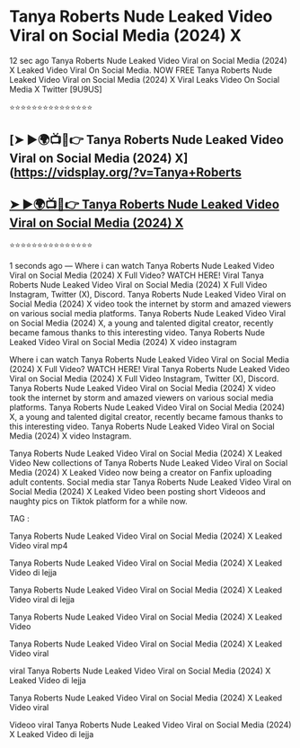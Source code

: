 ﻿# Tanya Roberts Nude Leaked Video Viral on Social Media (2024) X



12 sec ago Tanya Roberts Nude Leaked Video Viral on Social Media (2024) X Leaked Video Viral On Social Media. NOW FREE Tanya Roberts Nude Leaked Video Viral on Social Media (2024) X Viral Leaks Video On Social Media X Twitter [9U9US]

⭐⭐⭐⭐⭐⭐⭐⭐⭐⭐⭐⭐⭐⭐⭐

## [➤ ►🌍📺📱👉 Tanya Roberts Nude Leaked Video Viral on Social Media (2024) X](https://vidsplay.org/?v=Tanya+Roberts

## [➤ ►🌍📺📱👉 Tanya Roberts Nude Leaked Video Viral on Social Media (2024) X](https://vidsplay.org/?v=Tanya+Roberts)


⭐⭐⭐⭐⭐⭐⭐⭐⭐⭐⭐⭐⭐⭐⭐



1 seconds ago — Where i can watch Tanya Roberts Nude Leaked Video Viral on Social Media (2024) X Full Video? WATCH HERE! Viral Tanya Roberts Nude Leaked Video Viral on Social Media (2024) X Full Video Instagram, Twitter (X), Discord. Tanya Roberts Nude Leaked Video Viral on Social Media (2024) X video took the internet by storm and amazed viewers on various social media platforms. Tanya Roberts Nude Leaked Video Viral on Social Media (2024) X, a young and talented digital creator, recently became famous thanks to this interesting video. Tanya Roberts Nude Leaked Video Viral on Social Media (2024) X video instagram

Where i can watch Tanya Roberts Nude Leaked Video Viral on Social Media (2024) X Full Video? WATCH HERE! Viral Tanya Roberts Nude Leaked Video Viral on Social Media (2024) X Full Video Instagram, Twitter (X), Discord. Tanya Roberts Nude Leaked Video Viral on Social Media (2024) X video took the internet by storm and amazed viewers on various social media platforms. Tanya Roberts Nude Leaked Video Viral on Social Media (2024) X, a young and talented digital creator, recently became famous thanks to this interesting video. Tanya Roberts Nude Leaked Video Viral on Social Media (2024) X video Instagram.

Tanya Roberts Nude Leaked Video Viral on Social Media (2024) X Leaked Video New collections of Tanya Roberts Nude Leaked Video Viral on Social Media (2024) X Leaked Video now being a creator on Fanfix uploading adult contents. Social media star Tanya Roberts Nude Leaked Video Viral on Social Media (2024) X Leaked Video been posting short Videoos and naughty pics on Tiktok platform for a while now.

TAG :

 

Tanya Roberts Nude Leaked Video Viral on Social Media (2024) X Leaked Video viral mp4

 

Tanya Roberts Nude Leaked Video Viral on Social Media (2024) X Leaked Video di lejja

 

Tanya Roberts Nude Leaked Video Viral on Social Media (2024) X Leaked Video viral di lejja

 

Tanya Roberts Nude Leaked Video Viral on Social Media (2024) X Leaked Video

 

Tanya Roberts Nude Leaked Video Viral on Social Media (2024) X Leaked Video viral

 

viral Tanya Roberts Nude Leaked Video Viral on Social Media (2024) X Leaked Video di lejja

 

Tanya Roberts Nude Leaked Video Viral on Social Media (2024) X Leaked Video viral

 

Videoo viral Tanya Roberts Nude Leaked Video Viral on Social Media (2024) X Leaked Video di lejja